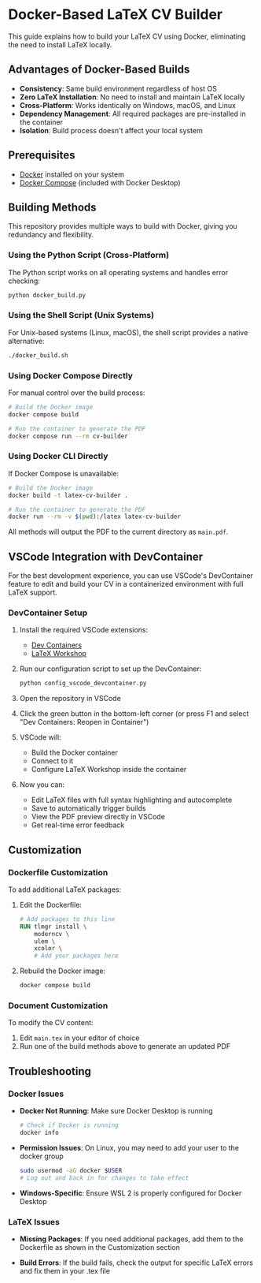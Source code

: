 # Docker-Based LaTeX CV Builder

This guide explains how to build your LaTeX CV using Docker, eliminating the need to install LaTeX locally.

## Advantages of Docker-Based Builds

- **Consistency**: Same build environment regardless of host OS
- **Zero LaTeX Installation**: No need to install and maintain LaTeX locally
- **Cross-Platform**: Works identically on Windows, macOS, and Linux
- **Dependency Management**: All required packages are pre-installed in the container
- **Isolation**: Build process doesn't affect your local system

## Prerequisites

- [Docker](https://www.docker.com/products/docker-desktop/) installed on your system
- [Docker Compose](https://docs.docker.com/compose/install/) (included with Docker Desktop)

## Building Methods

This repository provides multiple ways to build with Docker, giving you redundancy and flexibility.

### Using the Python Script (Cross-Platform)

The Python script works on all operating systems and handles error checking:

```bash
python docker_build.py
```

### Using the Shell Script (Unix Systems)

For Unix-based systems (Linux, macOS), the shell script provides a native alternative:

```bash
./docker_build.sh
```

### Using Docker Compose Directly

For manual control over the build process:

```bash
# Build the Docker image
docker compose build

# Run the container to generate the PDF
docker compose run --rm cv-builder
```

### Using Docker CLI Directly

If Docker Compose is unavailable:

```bash
# Build the Docker image
docker build -t latex-cv-builder .

# Run the container to generate the PDF
docker run --rm -v $(pwd):/latex latex-cv-builder
```

All methods will output the PDF to the current directory as `main.pdf`.

## VSCode Integration with DevContainer

For the best development experience, you can use VSCode's DevContainer feature to edit and build your CV in a containerized environment with full LaTeX support.

### DevContainer Setup

1. Install the required VSCode extensions:
   - [Dev Containers](https://marketplace.visualstudio.com/items?itemName=ms-vscode-remote.remote-containers)
   - [LaTeX Workshop](https://marketplace.visualstudio.com/items?itemName=James-Yu.latex-workshop)

2. Run our configuration script to set up the DevContainer:
   ```bash
   python config_vscode_devcontainer.py
   ```

3. Open the repository in VSCode

4. Click the green button in the bottom-left corner (or press F1 and select "Dev Containers: Reopen in Container")

5. VSCode will:
   - Build the Docker container
   - Connect to it
   - Configure LaTeX Workshop inside the container

6. Now you can:
   - Edit LaTeX files with full syntax highlighting and autocomplete
   - Save to automatically trigger builds
   - View the PDF preview directly in VSCode
   - Get real-time error feedback

## Customization

### Dockerfile Customization

To add additional LaTeX packages:

1. Edit the Dockerfile:
   ```dockerfile
   # Add packages to this line
   RUN tlmgr install \
       moderncv \
       ulem \
       xcolor \
       # Add your packages here
   ```

2. Rebuild the Docker image:
   ```bash
   docker compose build
   ```

### Document Customization

To modify the CV content:

1. Edit `main.tex` in your editor of choice
2. Run one of the build methods above to generate an updated PDF

## Troubleshooting

### Docker Issues

- **Docker Not Running**: Make sure Docker Desktop is running
  ```bash
  # Check if Docker is running
  docker info
  ```

- **Permission Issues**: On Linux, you may need to add your user to the docker group
  ```bash
  sudo usermod -aG docker $USER
  # Log out and back in for changes to take effect
  ```

- **Windows-Specific**: Ensure WSL 2 is properly configured for Docker Desktop

### LaTeX Issues

- **Missing Packages**: If you need additional packages, add them to the Dockerfile as shown in the Customization section

- **Build Errors**: If the build fails, check the output for specific LaTeX errors and fix them in your .tex file 